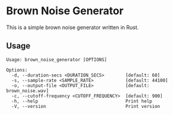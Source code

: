 
# Brown Noise Generator

This is a simple brown noise generator written in Rust.

## Usage
```
Usage: brown_noise_generator [OPTIONS]

Options:
  -d, --duration-secs <DURATION_SECS>        [default: 60]
  -s, --sample-rate <SAMPLE_RATE>            [default: 44100]
  -o, --output-file <OUTPUT_FILE>            [default: brown_noise.wav]
  -c, --cutoff-frequency <CUTOFF_FREQUENCY>  [default: 900]
  -h, --help                                 Print help
  -V, --version                              Print version
  ```